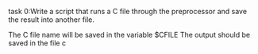 

task 0:Write a script that runs a C file through the preprocessor and save the result into another file.

The C file name will be saved in the variable $CFILE The output should be saved in the file c

